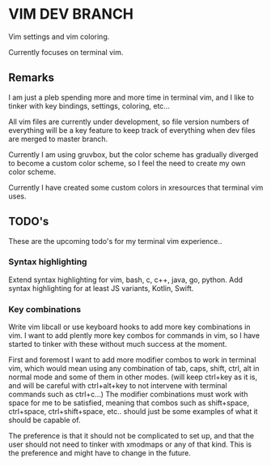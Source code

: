 # VIM DEV BRANCH

Vim settings and vim coloring.

Currently focuses on terminal vim.

## Remarks
I am just a pleb spending more and more time in terminal vim, and I like to tinker with key bindings, settings, coloring, etc...

All vim files are currently under development, so file version numbers of everything will be a key feature to keep track of everything when dev files are merged to master branch.

Currently I am using gruvbox, but the color scheme has gradually diverged to become a custom color scheme, so I feel the need to create my own color scheme.

Currently I have created some custom colors in xresources that terminal vim uses.

## TODO's
These are the upcoming todo's for my terminal vim experience..

### Syntax highlighting
Extend syntax highlighting for vim, bash, c, c++, java, go, python.
Add syntax highlighting for at least JS variants, Kotlin, Swift.

### Key combinations
Write vim libcall or use keyboard hooks to add more key combinations in vim.
I want to add plently more key combos for commands in vim, so I have started to tinker with these without much success at the moment.

First and foremost I want to add more modifier combos to work in terminal vim, which would mean using any combination of tab, caps, shift, ctrl, alt in normal mode and some of them in other modes. (will keep ctrl+key as it is, and will be careful with ctrl+alt+key to not intervene with terminal commands such as ctrl+c...)
The modifier combinations must work with space for me to be satisfied, meaning that combos such as shift+space, ctrl+space, ctrl+shift+space, etc.. should just be some examples of what it should be capable of.

The preference is that it should not be complicated to set up, and that the user should not need to tinker with xmodmaps or any of that kind.
This is the preference and might have to change in the future.
